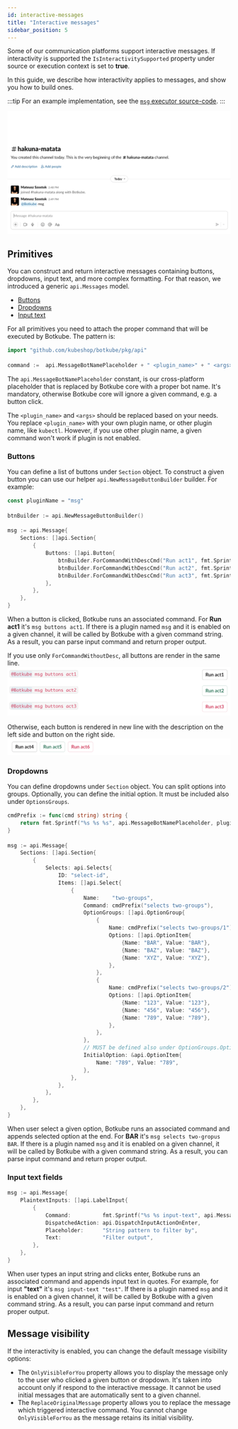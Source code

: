 ```yaml
---
id: interactive-messages
title: "Interactive messages"
sidebar_position: 5
---
```


Some of our communication platforms support interactive messages. If interactivity is supported the `IsInteractivitySupported` property under source or execution context is set to **true**.

In this guide, we describe how interactivity applies to messages, and show you how to build ones.

:::tip
For an example implementation, see the [`msg` executor source-code](https://github.com/kubeshop/botkube-plugins-template/blob/main/cmd/msg/main.go).
:::

![demo](./assets/demo-msg.gif)

## Primitives

You can construct and return interactive messages containing buttons, dropdowns, input text, and more complex formatting. For that reason, we introduced a generic `api.Messages` model.

- [Buttons](#buttons)
- [Dropdowns](#dropdowns)
- [Input text](#input-text-fields)

For all primitives you need to attach the proper command that will be executed by Botkube. The pattern is:

```go
import "github.com/kubeshop/botkube/pkg/api"

command :=  api.MessageBotNamePlaceholder + " <plugin_name>" + " <args>"
```

The `api.MessageBotNamePlaceholder` constant, is our cross-platform placeholder that is replaced by Botkube core with a proper bot name. It's mandatory, otherwise Botkube core will ignore a given command, e.g. a button click.

The `<plugin_name>` and `<args>` should be replaced based on your needs. You replace `<plugin_name>` with your own plugin name, or other plugin name, like `kubectl`. However, if you use other plugin name, a given command won't work if plugin is not enabled.

### Buttons

You can define a list of buttons under `Section` object. To construct a given button you can use our helper `api.NewMessageButtonBuilder` builder. For example:

```go
const pluginName = "msg"

btnBuilder := api.NewMessageButtonBuilder()

msg := api.Message{
	Sections: []api.Section{
		{
			Buttons: []api.Button{
				btnBuilder.ForCommandWithDescCmd("Run act1", fmt.Sprintf("%s buttons act1", pluginName)),
				btnBuilder.ForCommandWithDescCmd("Run act2", fmt.Sprintf("%s buttons act2", pluginName), api.ButtonStylePrimary),
				btnBuilder.ForCommandWithDescCmd("Run act3", fmt.Sprintf("%s buttons act3", pluginName), api.ButtonStyleDanger),
			},
		},
	},
}
```

When a button is clicked, Botkube runs an associated command. For **Run act1** it's `msg buttons act1`. If there is a plugin named `msg` and it is enabled on a given channel, it will be called by Botkube with a given command string. As a result, you can parse input command and return proper output.

If you use only `ForCommandWithoutDesc`, all buttons are render in the same line.
![btns-desc](./assets/btns-desc.png)

Otherwise, each button is rendered in new line with the description on the left side and button on the right side.
![btns-inline](./assets/btns-inline.png)

### Dropdowns

You can define dropdowns under `Section` object. You can split options into groups. Optionally, you can define the initial option. It must be included also under `OptionsGroups`.

```go
cmdPrefix := func(cmd string) string {
	return fmt.Sprintf("%s %s %s", api.MessageBotNamePlaceholder, pluginName, cmd)
}

msg := api.Message{
	Sections: []api.Section{
		{
			Selects: api.Selects{
				ID: "select-id",
				Items: []api.Select{
					{
						Name:    "two-groups",
						Command: cmdPrefix("selects two-groups"),
						OptionGroups: []api.OptionGroup{
							{
								Name: cmdPrefix("selects two-groups/1"),
								Options: []api.OptionItem{
									{Name: "BAR", Value: "BAR"},
									{Name: "BAZ", Value: "BAZ"},
									{Name: "XYZ", Value: "XYZ"},
								},
							},
							{
								Name: cmdPrefix("selects two-groups/2"),
								Options: []api.OptionItem{
									{Name: "123", Value: "123"},
									{Name: "456", Value: "456"},
									{Name: "789", Value: "789"},
								},
							},
						},
						// MUST be defined also under OptionGroups.Options slice.
						InitialOption: &api.OptionItem{
							Name: "789", Value: "789",
						},
					},
				},
			},
		},
	},
}
```

When user select a given option, Botkube runs an associated command and appends selected option at the end. For **BAR** it's `msg selects two-gropus BAR`. If there is a plugin named `msg` and it is enabled on a given channel, it will be called by Botkube with a given command string. As a result, you can parse input command and return proper output.

### Input text fields

```go
msg := api.Message{
	PlaintextInputs: []api.LabelInput{
		{
			Command:          fmt.Sprintf("%s %s input-text", api.MessageBotNamePlaceholder, pluginName),
			DispatchedAction: api.DispatchInputActionOnEnter,
			Placeholder:      "String pattern to filter by",
			Text:             "Filter output",
		},
	},
}
```

When user types an input string and clicks enter, Botkube runs an associated command and appends input text in quotes. For example, for input **"text"** it's `msg input-text "test"`. If there is a plugin named `msg` and it is enabled on a given channel, it will be called by Botkube with a given command string. As a result, you can parse input command and return proper output.

## Message visibility

If the interactivity is enabled, you can change the default message visibility options:

- The `OnlyVisibleForYou` property allows you to display the message only to the user who clicked a given button or dropdown. It's taken into account only if respond to the interactive message. It cannot be used initial messages that are automatically sent to a given channel.
- The `ReplaceOriginalMessage` property allows you to replace the message which triggered interactive command. You cannot change `OnlyVisibleForYou` as the message retains its initial visibility.
